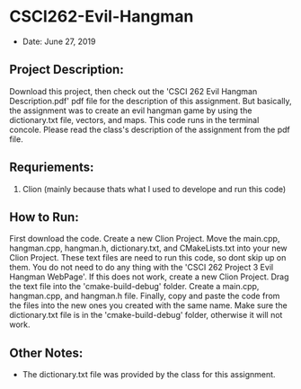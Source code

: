 # CSCI262-Evil-Hangman

- Date: June 27, 2019

## Project Description:

Download this project, then check out the 'CSCI 262 Evil Hangman Description.pdf' pdf file for the description of this assignment. But basically, the assignment was to create an evil hangman game by using the dictionary.txt file, vectors, and maps. This code runs in the terminal concole. Please read the class's description of the assignment from the pdf file.

## Requriements:

1) Clion (mainly because thats what I used to develope and run this code)

## How to Run:

First download the code. Create a new Clion Project. Move the main.cpp, hangman.cpp, hangman.h, dictionary.txt, and CMakeLists.txt into your new Clion Project. These text files are need to run this code, so dont skip up on them. You do not need to do any thing with the 'CSCI 262 Project 3 Evil Hangman WebPage'. If this does not work, create a new Clion Project. Drag the text file into the 'cmake-build-debug' folder. Create a main.cpp, hangman.cpp, and hangman.h file. Finally, copy and paste the code from the files into the new ones you created with the same name. Make sure the dictionary.txt file is in the 'cmake-build-debug' folder, otherwise it will not work.

## Other Notes:

- The dictionary.txt file was provided by the class for this assignment.
